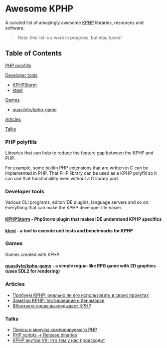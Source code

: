 # Awesome KPHP

A curated list of amazingly awesome [KPHP](https://github.com/VKCOM/kphp/) libraries, resources and software.

> Note: this list is a work in progress, but stay tuned!

## Table of Contents

[PHP polyfills](#php-polyfills)

[Developer tools](#developer-tools)

* [KPHPStorm](#kphpstorm---phpstorm-plugin-that-makes-ide-understand-kphp-specifics)
* [ktest](#ktest---a-tool-to-execute-unit-tests-and-benchmarks-for-kphp)

[Games](#games)

* [quasilyte/kphp-game](#__)

[Articles](#articles)

[Talks](#talks)
  
### PHP polyfills

Libraries that can help to reduce the feature gap between the KPHP and PHP.

For example, some builtin PHP extensions that are written in C can be implemented in PHP.
That PHP library can be used as a KPHP polyfill so it can use that functionallity even without
a C library port.

### Developer tools

Various CLI programs, editor/IDE plugins, language servers and so on. Everything that can make the KPHP developer life easier.

#### [KPHPStorm](https://github.com/unserialize/kphpstorm) - PhpStorm plugin that makes IDE understand KPHP specifics

#### [ktest](https://github.com/VKCOM/ktest) - a tool to execute unit tests and benchmarks for KPHP

### Games

Games created with KPHP.

#### [quasilyte/kphp-game](https://github.com/quasilyte/kphp-game) - a simple rogue-like RPG game with 2D graphics (uses SDL2 for rendering)

### Articles

* [Пробуем KPHP: реально ли его использовать в своих проектах](https://php.zone/post/kphp-in-life)
* [Заметки KPHP: тестирование и бенчмарки](https://habr.com/ru/company/vk/blog/572424/)
* [ВКонтакте снова выкладывает KPHP](https://habr.com/ru/company/vk/blog/527420/)

### Talks

* [Плюсы и минусы компилируемого PHP](https://vk.com/wall-147415323_4677?z=video-147415323_456239083%2Fab939a83cc8e115d47%2Fpl_post_-147415323_4677)
* [PHP scripts -> Release binaries](https://www.youtube.com/watch?v=nr1883za8tM&t=306s)
* [KPHP внутри VK: что там у нас происходит](https://www.youtube.com/watch?v=3vO2TAkq7zE)
